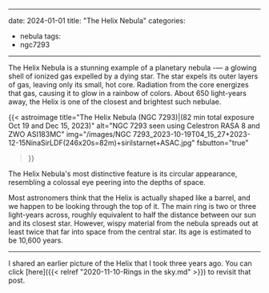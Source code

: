 ------
date: 2024-01-01
title: "The Helix Nebula"
categories:
- nebula
tags:
- ngc7293
---
The Helix Nebula is a stunning example of a planetary nebula -— a glowing shell of ionized gas expelled by a dying star. 
The star expels its outer layers of gas, leaving only its small, hot core. Radiation from the core energizes that gas, causing it to glow in a rainbow of colors. About 650 light-years away, the Helix is one of the closest and brightest such nebulae.


<!--more-->
{{< astroimage
title="The Helix Nebula (NGC 7293)|(82 min total exposure Oct 19 and Dec 15, 2023)"
   alt="NGC 7293 seen using Celestron RASA 8 and ZWO ASI183MC"
   img="/images/NGC 7293_2023-10-19T04_15_27+2023-12-15NinaSirLDF(246x20s=82m)+sirilstarnet+ASAC.jpg"
   fsbutton="true"
>}}



The Helix Nebula's most distinctive feature is its circular appearance, resembling a colossal eye peering into the depths of space. 

Most astronomers think that the Helix is actually shaped like a barrel, and we happen to be looking through the top of it. The main ring is two or three light-years across, 
roughly equivalent to half the distance between our sun and its closest star. However, wispy material from the nebula spreads out at least twice that far into space from the central star.
Its age is estimated to be 10,600 years.

---
I shared an earlier picture of the Helix that I took three years ago.
You can click [here]({{< relref "2020-11-10-Rings in the sky.md" >}})
to revisit that post.
